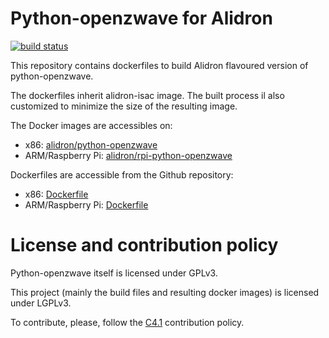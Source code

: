 Python-openzwave for Alidron
============================

[![build status](https://git.tinigrifi.org/ci/projects/5/status.png?ref=master)](https://git.tinigrifi.org/ci/projects/5?ref=master)

This repository contains dockerfiles to build Alidron flavoured version of python-openzwave.

The dockerfiles inherit alidron-isac image. The built process il also customized to minimize the size of the resulting image.

The Docker images are accessibles on:
* x86: [alidron/python-openzwave](https://hub.docker.com/r/alidron/python-openzwave/)
* ARM/Raspberry Pi: [alidron/rpi-python-openzwave](https://hub.docker.com/r/alidron/rpi-python-openzwave/)

Dockerfiles are accessible from the Github repository:
* x86: [Dockerfile](https://github.com/Alidron/python-openzwave/blob/master/python-openzwave:master/Dockerfile)
* ARM/Raspberry Pi: [Dockerfile](https://github.com/Alidron/python-openzwave/tree/master/rpi-python-openzwave:master/Dockerfile)


License and contribution policy
===============================

Python-openzwave itself is licensed under GPLv3.

This project (mainly the build files and resulting docker images) is licensed under LGPLv3.

To contribute, please, follow the [C4.1](http://rfc.zeromq.org/spec:22) contribution policy.


